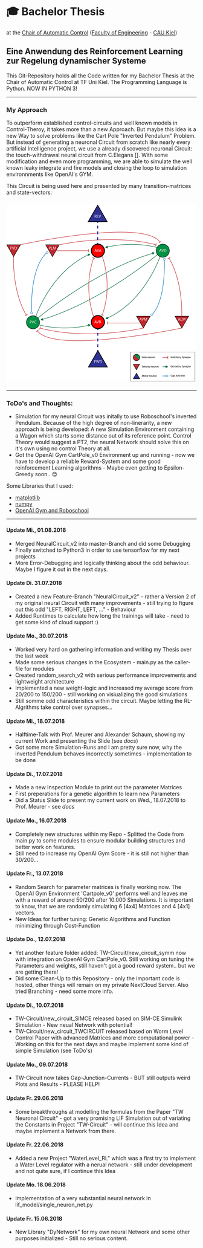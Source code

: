 # :mortar_board: Bachelor Thesis
at the [Chair of Automatic Control](https://www.control.tf.uni-kiel.de/en) ([Faculty of Engineering](http://www.tf.uni-kiel.de/en) - [CAU Kiel](https://www.uni-kiel.de/en/))

## Eine Anwendung des Reinforcement Learning zur Regelung dynamischer Systeme

This Git-Repository holds all the Code written for my Bachelor Thesis at the Chair of Automatic Control at TF Uni Kiel.
The Programming Language is Python.
NOW IN PYTHON 3!

---

### My Approach
To outperform established control-circuits and well known models in Control-Theroy, it takes more than a new Approach. But maybe this Idea is a new Way to solve problems like the Cart Pole "Inverted Pendulum" Problem. But instead of generating a neuronal Circuit from scratch like nearly every artificial Intelligence project, we use a already discovered neuronal Circuit: the touch-withdrawal neural circuit from C.Elegans []. With some modification and even more programming, we are able to simulate the well known leaky integrate and fire models and closing the loop to simulation environnments like OpenAI's GYM.

This Circuit is being used here and presented by many transition-matrices and state-vectors:

<img src="https://github.com/J0nasW/BA/blob/master/img/Neural_Net.png" alt="TW-Neural Circuit of C. Elegans with some Modifications" vspace="10" align="middle" width="500px"/>

---

### ToDo's and Thoughts:
* Simulation for my neural Circuit was initally to use Roboschool's inverted Pendulum. Because of the high degree of non-linerarity, a new approach is being developed: A new Simulation Environment containing a Wagon which starts some distance out of its reference point. Control Theory would suggest a PT2, the neural Network should solve this on it's own using no control Theory at all.
* Got the OpenAI Gym CartPole_v0 Environment up and running - now we have to develop a reliable Reward-System and some good reinforcement Learning algorithms - Maybe even getting to Epsilon-Greedy soon.. :blush:

Some Libraries that I used:
* [matplotlib](https://matplotlib.org/)
* [numpy](http://www.numpy.org/)
* [OpenAI Gym and Roboschool](https://gym.openai.com/)

---
#### Update Mi., 01.08.2018
* Merged NeuralCircuit_v2 into master-Branch and did some Debugging
* Finally switched to Python3 in order to use tensorflow for my next projects
* More Error-Debugging and logically thinking about the odd behaviour. Maybe I figure it out in the next days.

#### Update Di. 31.07.2018
* Created a new Feature-Branch "NeuralCircuit_v2" - rather a Version 2 of my original neural Circuit with many improvements - still trying to figure out this odd "LEFT, RIGHT, LEFT, ..." - Behaviour
* Added Runtimes to calculate how long the trainings will take - need to get some kind of cloud support :)

#### Update Mo., 30.07.2018
* Worked very hard on gathering information and writing my Thesis over the last week
* Made some serious changes in the Ecosystem - main.py as the caller-file for modules
* Created random_search_v2 with serious performance improvements and lightweight architecture
* Implemented a new weight-logic and increased my average score from 20/200 to 150/200 - still working on visiualizing the good simulations
* Still somme odd characteristics within the circuit. Maybe letting the RL-Algrithms take control over synapses...

#### Update Mi., 18.07.2018
* Halftime-Talk with Prof. Meurer and Alexander Schaum, showing my current Work and presenting the Slide (see *docs*)
* Got some more Simulation-Runs and I am pretty sure now, why the inverted Pendulum behaves incorrectly sometimes - implementation to be done

#### Update Di., 17.07.2018
* Made a new Inspection Module to print out the parameter Matrices
* First preperations for a genetic algorithm to learn new Parameters
* Did a Status Slide to present my current work on Wed., 18.07.2018 to Prof. Meurer - see *docs*

#### Update Mo., 16.07.2018
* Completely new structures within my Repo - Splitted the Code from main.py to some modules to ensure modular building structures and better work on features.
* Still need to increase my OpenAI Gym Score - it is still not higher than 30/200...

#### Update Fr., 13.07.2018
* Random Search for parameter matrices is finally working now. The OpenAI Gym Environment 'Cartpole_v0' performs well and leaves me with a reward of around 50/200 after 10.000 Simulations. It is important to know, that we are randomly simulating 6 [4x4] Matrices and 4 [4x1] vectors.
* New Ideas for further tuning: Genetic Algorithms and Function minimizing through Cost-Function

#### Update Do., 12.07.2018
* Yet another feature folder added: TW-Circuit/new_circuit_symm now with integration on OpenAI Gym CartPole_v0. Still working on tuning the Parameters and weights, still haven't got a good reward system.. but we are getting there!
* Did some Clean-Up to this Repository - only the important code is hosted, other things will remain on my private NextCloud Server. Also tried Branching - need some more info.

#### Update Di., 10.07.2018
* TW-Circuit/new_circuit_SIMCE released based on SIM-CE Simulink Simulation - New neual Network with potential!
* TW-Circuit/new_circuit_TWCIRCUIT released based on Worm Level Control Paper with advanced Matrices and more computational power - Working on this for the next days and maybe implement some kind of simple Simulation (see ToDo's)

#### Update Mo., 09.07.2018
* TW-Circuit now takes Gap-Junction-Currents - BUT still outputs weird Plots and Results - PLEASE HELP!

#### Update Fr. 29.06.2018
* Some breakthroughs at modelling the formulas from the Paper "TW Neuronal Circuit" - got a very promising LIF Simulation out of variating the Constants in Project "TW-Circuit" - will continue this Idea and maybe implement a Network from there.

#### Update Fr. 22.06.2018
* Added a new Project "WaterLevel_RL" which was a first try to implement a Water Level regulator with a nerual network - still under development and not quite sure, if I continue this Idea

#### Update Mo. 18.06.2018
* Implementation of a very substantial neural network in lif_model/single_neuron_net.py


#### Update Fr. 15.06.2018
* New Library "DyNetwork" for my own neural Network and some other purposes initialized - Still no serious content.

